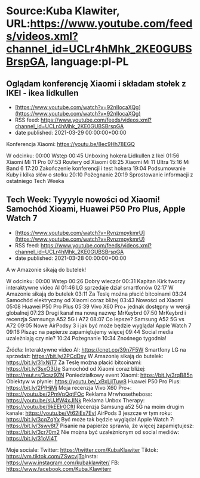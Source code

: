 # Source:Kuba Klawiter, URL:https://www.youtube.com/feeds/videos.xml?channel_id=UCLr4hMhk_2KE0GUBSBrspGA, language:pl-PL

## Oglądam konferencję Xiaomi i składam stołek z IKEI - ikea lidkullen
 - [https://www.youtube.com/watch?v=92nIIocaXQg](https://www.youtube.com/watch?v=92nIIocaXQg)
 - RSS feed: https://www.youtube.com/feeds/videos.xml?channel_id=UCLr4hMhk_2KE0GUBSBrspGA
 - date published: 2021-03-29 00:00:00+00:00

Konferencja Xiaomi: https://youtu.be/8ec9Hh78EGQ

W odcinku:
00:00 Wstęp
00:45 Unboxing hokera Lidkullen z Ikei
01:56 Xiaomi Mi 11 Pro
07:53 Routery od Xiaomi
08:25 Xiaomi Mi 11 Ultra
15:16 Mi Band 6
17:20 Zakończenie konferencji i test hokera
19:04 Podsumowanie Kuby i kilka słów o stołku
20:10 Pożegnanie
20:19 Sprostowanie informacji z ostatniego Tech Weeka

## Tech Week: Tyyyyle nowości od Xiaomi! Samochód Xioami, Huawei P50 Pro Plus, Apple Watch 7
 - [https://www.youtube.com/watch?v=RvnzmpykmrU](https://www.youtube.com/watch?v=RvnzmpykmrU)
 - RSS feed: https://www.youtube.com/feeds/videos.xml?channel_id=UCLr4hMhk_2KE0GUBSBrspGA
 - date published: 2021-03-28 00:00:00+00:00

A w Amazonie sikają do butelek!

W odcinku:
00:00 Wstęp
00:26 Dobry wieczór
00:31 Kapitan Kirk tworzy interaktywne video AI
01:46 LG sprzedaje dział smartfonów
02:17 W Amazonie sikają do butelek
03:11 Za Teslę można płacić bitcoinami
03:24 Samochód elektryczny od Xiaomi coraz bliżej
03:43 Nowości od Xiaomi
05:08 Huawei P50 Pro Plus
05:39 Vivo X60 Pro+ jednak dostępny w wersji globalnej
07:23 Drugi kanał ma nową nazwę: MrKeybrd
07:50 MrKeybrd i recenzja Samsunga A52 5G i A72
08:07 Co lepsze? Samsung A52 5G vs A72
09:05 Nowe AirPodsy 3 i jak być może będzie wyglądał Apple Watch 7
09:16 Pisząc na papierze zapamiętujemy więcej
09:44 Social media uzależniają czy nie?
10:24 Pożegnanie
10:34 Znośnego tygodnia!

Źródła:
Interaktywne video AI: https://cnet.co/39n7F5W
Smartfony LG na sprzedaż: https://bit.ly/2PCdDsy
W Amazonię sikają do butelek: https://bit.ly/31xNjT7
Za Teslę można płacić bitcoinami: https://bit.ly/3sxO3Ue
Samochód od Xiaomi coraz bliżej: https://reut.rs/3csz9ZN
Poniedziałkowy event Xiaomi: https://bit.ly/3rqB85n
Obiektyw w płynie: https://youtu.be/_xBxLjlTuw8
Huawei P50 Pro Plus: https://bit.ly/2PfHjMj
Moja recenzja Vivo X60 Pro+: https://youtu.be/2PmVpQqtFOc
Reklama Mrwhosetheboss: https://youtu.be/sUJfW4xJlNk
Reklama Unbox Therapy: https://youtu.be/9kEElr0CftI
Recenzja Samsung a52 5G na moim drugim kanale: https://youtu.be/Vt62iEs7EvI
AirPods 3 jeszcze w tym roku: https://bit.ly/3cqZqYx
Być może tak będzie wyglądał Apple Watch 7: https://bit.ly/3swv8t7
Pisanie na papierze sprawia, że więcej zapamiętujesz: https://bit.ly/3cr70m2
Nie można być uzależnionym od social mediów: https://bit.ly/31oVi4T

Moje sociale: 
Twitter: https://twitter.com/KubaKlawiter
Tiktok: https://vm.tiktok.com/ZSwcvjTo​
Insta: https://www.instagram.com/kubaklawiter/
FB: https://www.facebook.com/Kuba.Klawiterr

